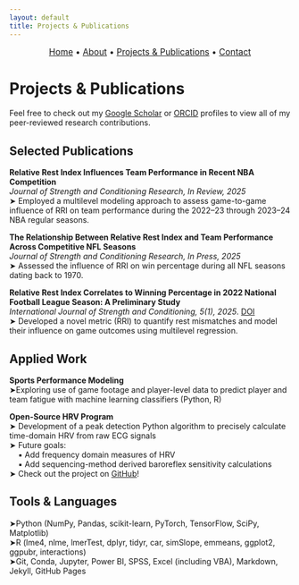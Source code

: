 ```yaml
---
layout: default
title: Projects & Publications
---
```


<div style="text-align:center; font-size: 1.1em; margin-bottom: 1.5em;">
  <a href="/">Home</a> • 
  <a href="/about">About</a> • 
  <a href="/projects">Projects & Publications</a> • 
  <a href="/contact">Contact</a>
</div>

# Projects & Publications

Feel free to check out my [Google Scholar](https://scholar.google.com/citations?user=GMi1gHsAAAAJ&hl=en) or [ORCID](https://orcid.org/0009-0001-1381-0868) profiles to view all of my peer-reviewed research contributions.

## Selected Publications

**Relative Rest Index Influences Team Performance in Recent NBA Competition**  
_Journal of Strength and Conditioning Research, In Review, 2025_  
➤ Employed a multilevel modeling approach to assess game-to-game influence of RRI on team performance during the 2022–23 through 2023–24 NBA regular seasons.

**The Relationship Between Relative Rest Index and Team Performance Across Competitive NFL Seasons**  
_Journal of Strength and Conditioning Research, In Press, 2025_  
➤ Assessed the influence of RRI on win percentage during all NFL seasons dating back to 1970.

**Relative Rest Index Correlates to Winning Percentage in 2022 National Football League Season: A Preliminary Study**  
_International Journal of Strength and Conditioning, 5(1), 2025_. [DOI](https://doi.org/10.47206/ijsc.v5i1.403)    
➤ Developed a novel metric (RRI) to quantify rest mismatches and model their influence on game outcomes using multilevel regression.

## Applied Work
**Sports Performance Modeling**  
  ➤Exploring use of game footage and player-level data to predict player and team fatigue with machine learning classifiers (Python, R)

**Open-Source HRV Program**  
➤ Development of a peak detection Python algorithm to precisely calculate time-domain HRV from raw ECG signals  
➤ Future goals:<br>
&nbsp;&nbsp;&nbsp;&nbsp;▪ Add frequency domain measures of HRV<br>
&nbsp;&nbsp;&nbsp;&nbsp;▪ Add sequencing-method derived baroreflex sensitivity calculations<br>
➤ Check out the project on [GitHub](https://github.com/apinzone/OS_HRV/)!

## Tools & Languages
➤Python (NumPy, Pandas, scikit-learn, PyTorch, TensorFlow, SciPy, Matplotlib)  
➤R (lme4, nlme, lmerTest, dplyr, tidyr, car, simSlope, emmeans, ggplot2, ggpubr, interactions)  
➤Git, Conda, Jupyter, Power BI, SPSS, Excel (including VBA), Markdown, Jekyll, GitHub Pages
